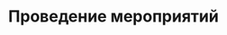 ---
title: "Проведение мероприятий"
endpoint: "/api/events"
pageclass: "inner page-events loading"
---